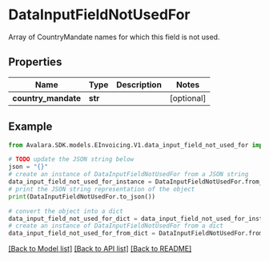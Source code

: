 # DataInputFieldNotUsedFor

Array of CountryMandate names for which this field is not used.

## Properties

Name | Type | Description | Notes
------------ | ------------- | ------------- | -------------
**country_mandate** | **str** |  | [optional] 

## Example

```python
from Avalara.SDK.models.EInvoicing.V1.data_input_field_not_used_for import DataInputFieldNotUsedFor

# TODO update the JSON string below
json = "{}"
# create an instance of DataInputFieldNotUsedFor from a JSON string
data_input_field_not_used_for_instance = DataInputFieldNotUsedFor.from_json(json)
# print the JSON string representation of the object
print(DataInputFieldNotUsedFor.to_json())

# convert the object into a dict
data_input_field_not_used_for_dict = data_input_field_not_used_for_instance.to_dict()
# create an instance of DataInputFieldNotUsedFor from a dict
data_input_field_not_used_for_from_dict = DataInputFieldNotUsedFor.from_dict(data_input_field_not_used_for_dict)
```
[[Back to Model list]](../README.md#documentation-for-models) [[Back to API list]](../README.md#documentation-for-api-endpoints) [[Back to README]](../README.md)


